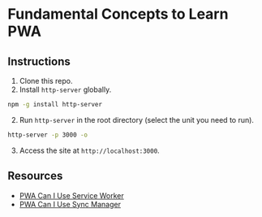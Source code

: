 # Fundamental Concepts to Learn PWA

## Instructions

1. Clone this repo.
2. Install `http-server` globally.

```bash
npm -g install http-server
```

2. Run `http-server` in the root directory (select the unit you need to run).

```bash
http-server -p 3000 -o
```

3. Access the site at `http://localhost:3000`.

## Resources

- [PWA Can I Use Service Worker](https://caniuse.com/?search=service%20worker)
- [PWA Can I Use Sync Manager](https://caniuse.com/?search=syncmanager)
